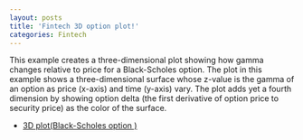 ```yaml
---
layout: posts
title: 'Fintech 3D option plot!'
categories: Fintech
---
```

This example creates a three-dimensional plot showing how gamma changes relative to price for a Black-Scholes option. The plot in this example shows a three-dimensional surface whose z-value is the gamma of an option as price (x-axis) and time (y-axis) vary. The plot adds yet a fourth dimension by showing option delta (the first derivative of option price to security price) as the color of the surface.
* [3D plot(Black-Scholes option )](http://vijaypython.pythonanywhere.com/splot1)
 